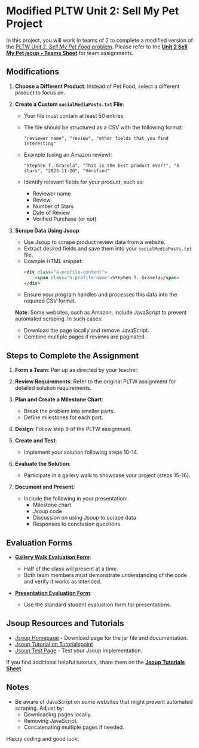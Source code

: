 # Modified PLTW Unit 2: Sell My Pet Project

In this project, you will work in teams of 2 to complete a modified version of the [PLTW Unit 2, *Sell My Pet Food* problem](https://pltw.read.inkling.com/a/b/7db822ffb753422ca6c1b9126e7d8100/p/26c4dea4694a4818b0b6b1a44aa2774e). Please refer to the **[Unit 2 Sell My Pet jsoup - Teams Sheet](https://docs.google.com/spreadsheets/d/1Ti-NQO2pySe0ZWMq6LJbzdDS0PYlXLOxN3OTNquRTPg/edit?usp=sharing)** for team assignments.

## Modifications

1. **Choose a Different Product**: Instead of Pet Food, select a different product to focus on.

2. **Create a Custom `socialMediaPosts.txt` File**:
   - Your file must contain at least 50 entries.
   - The file should be structured as a CSV with the following format:
     ```
     "reviewer name", "review", "other fields that you find interesting"
     ```
   - Example (using an Amazon review):
     ```csv
     "Stephen T. Grasela", "This is the best product ever!", "5 stars", "2023-11-20", "Verified"
     ```

   - Identify relevant fields for your product, such as:
     - Reviewer name
     - Review
     - Number of Stars
     - Date of Review
     - Verified Purchase (or not)

3. **Scrape Data Using Jsoup**:
   - Use Jsoup to scrape product review data from a website.
   - Extract desired fields and save them into your `socialMediaPosts.txt` file.
   - Example HTML snippet:
     ```html
     <div class="a-profile-content">
         <span class="a-profile-name">Stephen T. Grasela</span>
     </div>
     ```
   - Ensure your program handles and processes this data into the required CSV format.

   **Note**: Some websites, such as Amazon, include JavaScript to prevent automated scraping. In such cases:
   - Download the page locally and remove JavaScript.
   - Combine multiple pages if reviews are paginated.

## Steps to Complete the Assignment

1. **Form a Team**: Pair up as directed by your teacher.

2. **Review Requirements**: Refer to the original PLTW assignment for detailed solution requirements.

3. **Plan and Create a Milestone Chart**:
   - Break the problem into smaller parts.
   - Define milestones for each part.

4. **Design**: Follow step 9 of the PLTW assignment.

5. **Create and Test**:
   - Implement your solution following steps 10-14.

6. **Evaluate the Solution**:
   - Participate in a gallery walk to showcase your project (steps 15-16).

7. **Document and Present**:
   - Include the following in your presentation:
     - Milestone chart
     - Jsoup code
     - Discussion on using Jsoup to scrape data
     - Responses to conclusion questions

## Evaluation Forms

- **[Gallery Walk Evaluation Form](https://forms.gle/g1EFfVvgDZkNg1426)**:
  - Half of the class will present at a time.
  - Both team members must demonstrate understanding of the code and verify it works as intended.

- **[Presentation Evaluation Form](https://forms.gle/iJ9ub7SY9mkpNiYYA)**:
  - Use the standard student evaluation form for presentations.

## Jsoup Resources and Tutorials

- [Jsoup Homepage](https://jsoup.org/) - Download page for the jar file and documentation.
- [Jsoup Tutorial on Tutorialspoint](https://www.tutorialspoint.com/jsoup/index.htm)
- [Jsoup Test Page](https://try.jsoup.org/) - Test your Jsoup implementation.

If you find additional helpful tutorials, share them on the **[Jsoup Tutorials Sheet](https://docs.google.com/spreadsheets/d/1euX6B16L-UaqpE_pXTTwRcX2tFj2aHMSuKaFOQibMvo/edit?usp=sharing)**.

## Notes

- Be aware of JavaScript on some websites that might prevent automated scraping. Adjust by:
  - Downloading pages locally.
  - Removing JavaScript.
  - Concatenating multiple pages if needed.

Happy coding and good luck!

